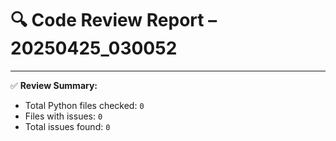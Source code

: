 # 🔍 Code Review Report – 20250425_030052

---

✅ **Review Summary:**
- Total Python files checked: `0`
- Files with issues: `0`
- Total issues found: `0`
